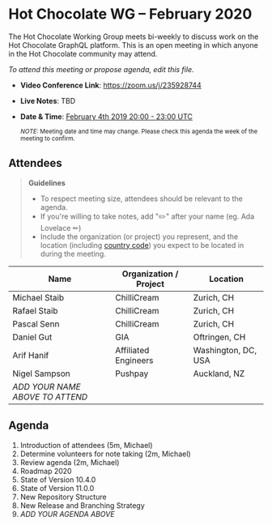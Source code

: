 # Hot Chocolate WG – February 2020

The Hot Chocolate Working Group meets bi-weekly to discuss work on the Hot Chocolate GraphQL platform. This is an open meeting in which anyone in the Hot Chocolate community may attend.

*To attend this meeting or propose agenda, edit this file.*

- **Video Conference Link**: https://zoom.us/j/235928744
- **Live Notes**: TBD
- **Date & Time**: [February 4th 2019 20:00 - 23:00 UTC](https://www.timeanddate.com/worldclock/meetingdetails.html?year=2020&month=2&day=4&hour=20&min=0&sec=0&p1=268&p2=22&p3=224)

  <small>*NOTE:* Meeting date and time may change. Please check this agenda the week of the meeting to confirm.</small>

## Attendees

> **Guidelines**
> - To respect meeting size, attendees should be relevant to the agenda.
> - If you're willing to take notes, add "✏️" after your name (eg. Ada Lovelace ✏)
> - Include the organization (or project) you represent, and the location (including [country code](https://en.wikipedia.org/wiki/List_of_ISO_3166_country_codes#Current_ISO_3166_country_codes)) you expect to be located in during the meeting.

| Name                     | Organization / Project   | Location
| ------------------------ | ------------------------ | ------------------------
| Michael Staib            | ChilliCream              | Zurich, CH
| Rafael Staib             | ChilliCream              | Zurich, CH
| Pascal Senn              | ChilliCream              | Zurich, CH
| Daniel Gut               | GIA                      | Oftringen, CH
| Arif Hanif               | Affiliated Engineers     | Washington, DC, USA
| Nigel Sampson            | Pushpay                  | Auckland, NZ
| *ADD YOUR NAME ABOVE TO ATTEND*

## Agenda

1. Introduction of attendees (5m, Michael)
1. Determine volunteers for note taking (2m, Michael)
1. Review agenda (2m, Michael)
1. Roadmap 2020
1. State of Version 10.4.0
1. State of Version 11.0.0
1. New Repository Structure
1. New Release and Branching Strategy
1. *ADD YOUR AGENDA ABOVE*
